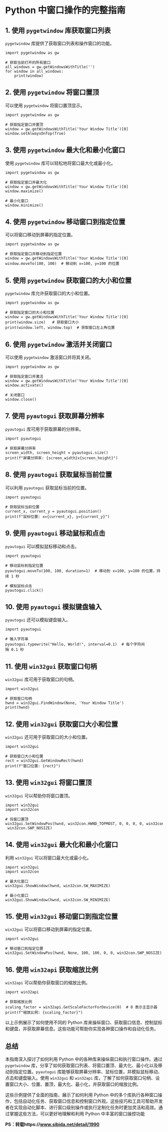 # Python 中窗口操作的完整指南

## 1. 使用 `pygetwindow` 库获取窗口列表

`pygetwindow` 库提供了获取窗口列表和操作窗口的功能。

```
import pygetwindow as gw

# 获取当前打开的所有窗口
all_windows = gw.getWindowsWithTitle('')
for window in all_windows:
    print(window)
```

## 2. 使用 `pygetwindow` 将窗口置顶

可以使用 `pygetwindow` 将窗口置顶显示。

```
import pygetwindow as gw

# 获取指定窗口并置顶
window = gw.getWindowsWithTitle('Your Window Title')[0]
window.setAlwaysOnTop(True)
```

## 3. 使用 `pygetwindow` 最大化和最小化窗口

使用 `pygetwindow` 库可以轻松地将窗口最大化或最小化。

```
import pygetwindow as gw

# 获取指定窗口并最大化
window = gw.getWindowsWithTitle('Your Window Title')[0]
window.maximize()

# 最小化窗口
window.minimize()
```

## 4. 使用 `pygetwindow` 移动窗口到指定位置

可以将窗口移动到屏幕的指定位置。

```
import pygetwindow as gw

# 获取指定窗口并移动到指定位置
window = gw.getWindowsWithTitle('Your Window Title')[0]
window.moveTo(100, 100)  # 移动到 x=100, y=100 的位置
```

## 5. 使用 `pygetwindow` 获取窗口的大小和位置

`pygetwindow` 库允许获取窗口的大小和位置。

```
import pygetwindow as gw

# 获取指定窗口的大小和位置
window = gw.getWindowsWithTitle('Your Window Title')[0]
print(window.size)   # 获取窗口大小
print(window.left, window.top)  # 获取窗口左上角位置
```

## 6. 使用 `pygetwindow` 激活并关闭窗口

可以使用 `pygetwindow` 激活窗口并将其关闭。

```
import pygetwindow as gw

# 获取指定窗口并激活
window = gw.getWindowsWithTitle('Your Window Title')[0]
window.activate()

# 关闭窗口
window.close()
```

## 7. 使用 `pyautogui` 获取屏幕分辨率

`pyautogui` 库可用于获取屏幕的分辨率。

```
import pyautogui

# 获取屏幕分辨率
screen_width, screen_height = pyautogui.size()
print(f"屏幕分辨率: {screen_width}x{screen_height}")
```

## 8. 使用 `pyautogui` 获取鼠标当前位置

可以利用 `pyautogui` 获取鼠标当前的位置。

```
import pyautogui

# 获取鼠标当前位置
current_x, current_y = pyautogui.position()
print(f"鼠标位置: x={current_x}, y={current_y}")
```

## 9. 使用 `pyautogui` 移动鼠标和点击

`pyautogui` 可以模拟鼠标移动和点击。

```
import pyautogui

# 移动鼠标到指定位置
pyautogui.moveTo(100, 100, duration=1)  # 移动到 x=100, y=100 的位置，持续 1 秒

# 模拟鼠标点击
pyautogui.click()
```

## 10. 使用 `pyautogui` 模拟键盘输入

`pyautogui` 还可以模拟键盘输入。

```
import pyautogui

# 输入字符串
pyautogui.typewrite("Hello, World!", interval=0.1)  # 每个字符间隔 0.1 秒
```

## 11. 使用 `win32gui` 获取窗口句柄

`win32gui` 库可用于获取窗口的句柄。

```
import win32gui

# 获取窗口句柄
hwnd = win32gui.FindWindow(None, 'Your Window Title')
print(hwnd)
```

## 12. 使用 `win32gui` 获取窗口大小和位置

`win32gui` 还可用于获取窗口的大小和位置。

```
import win32gui

# 获取窗口大小和位置
rect = win32gui.GetWindowRect(hwnd)
print(f"窗口位置: {rect}")
```

## 13. 使用 `win32gui` 将窗口置顶

`win32gui` 可以帮助你将窗口置顶。

```
import win32gui
import win32con

# 将窗口置顶
win32gui.SetWindowPos(hwnd, win32con.HWND_TOPMOST, 0, 0, 0, 0, win32con.SWP_NOMOVE | win32con.SWP_NOSIZE)
```

## 14. 使用 `win32gui` 最大化和最小化窗口

利用 `win32gui` 可以将窗口最大化或最小化。

```
import win32gui
import win32con

# 最大化窗口
win32gui.ShowWindow(hwnd, win32con.SW_MAXIMIZE)

# 最小化窗口
win32gui.ShowWindow(hwnd, win32con.SW_MINIMIZE)
```

## 15. 使用 `win32gui` 移动窗口到指定位置

`win32gui` 可以将窗口移动到屏幕的指定位置。

```
import win32gui

# 移动窗口到指定位置
win32gui.SetWindowPos(hwnd, None, 100, 100, 0, 0, win32con.SWP_NOSIZE)
```

## 16. 使用 `win32api` 获取缩放比例

`win32api` 可以帮助你获取窗口的缩放比例。

```
import win32api

# 获取缩放比例
scaling_factor = win32api.GetScaleFactorForDevice(0)  # 0 表示主显示器
print(f"缩放比例: {scaling_factor}")
```

以上示例展示了如何使用不同的 Python 库来操纵窗口、获取窗口信息、控制鼠标和键盘，并获取屏幕信息。这些功能可帮助你实现各种窗口操作和自动化任务。

## 总结

本指南深入探讨了如何利用 Python 中的各种库来操纵窗口和执行窗口操作。通过 `pygetwindow` 库，分享了如何获取窗口列表、将窗口置顶、最大化、最小化以及移动到指定位置。`pyautogui` 库能够获取屏幕分辨率、鼠标位置，并模拟鼠标移动、点击和键盘输入。使用 `win32gui` 和 `win32api` 库，了解了如何获取窗口句柄、设置窗口大小、位置、置顶，最大化、最小化，并获取窗口的缩放比例。

这些示例提供了全面的指南，展示了如何利用 Python 中的多个库执行各种窗口操作，包括自动化任务、获取窗口信息和控制窗口外观。这些技巧和工具可帮助开发者在实现自动化脚本、进行窗口级别操作或执行定制化任务时更加灵活和高效。通过掌握这些方法，可以更好地理解和利用 Python 中丰富的窗口操控功能

**PS：转载https://www.sibida.net/detail/1990**

